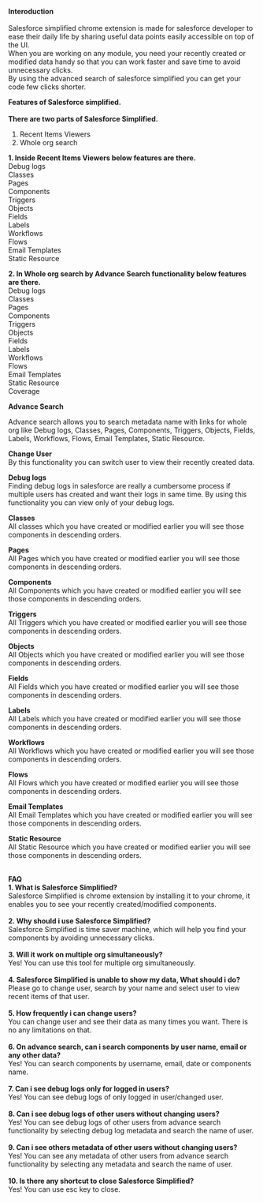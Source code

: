 <b>Interoduction</b><br/><br/>
Salesforce simplified chrome extension is made for salesforce developer to ease their daily life by sharing useful data points easily accessible on top of the UI.<br/>
When you are working on any module, you need your recently created or modified data handy so that you can work faster and save time to avoid unnecessary clicks.<br/>
By using the advanced search of salesforce simplified you can get your code few clicks shorter.<br/>

<b>Features of Salesforce simplified.</b></br><br/>
<b>There are two parts of Salesforce Simplified.</b></br>
1. Recent Items Viewers<br/>
2. Whole org search<br/>

<b>1. Inside Recent Items Viewers below features are there.</b><br/>
Debug logs<br/>
Classes<br/>
Pages<br/>
Components<br/>
Triggers<br/>
Objects<br/>
Fields<br/>
Labels<br/>
Workflows<br/>
Flows<br/>
Email Templates<br/>
Static Resource<br/>

<b>2. In Whole org search by Advance Search functionality below features are there.</b><br/>
Debug logs<br/>
Classes<br/>
Pages<br/>
Components<br/>
Triggers<br/>
Objects<br/>
Fields<br/>
Labels<br/>
Workflows<br/>
Flows<br/>
Email Templates<br/>
Static Resource<br/>
Coverage<br/>

<b>Advance Search</b>

Advance search allows you to search metadata name with links for whole org like Debug logs, Classes, Pages, Components, Triggers, Objects, Fields, Labels, Workflows, Flows, Email Templates, Static Resource.

<b>Change User</b><br/>
By this functionality you can switch user to view their recently created data.

<b>Debug logs</b><br/>
Finding debug logs in salesforce are really a cumbersome process if multiple users has created and want their logs in same time.
By using this functionality you can view only of your debug logs.

<b>Classes</b><br/>
All classes which you have created or modified earlier you will see those components in descending orders.

<b>Pages</b><br/>
All Pages which you have created or modified earlier you will see those components in descending orders.

<b>Components</b><br/>
All Components which you have created or modified earlier you will see those components in descending orders.

<b>Triggers</b><br/>
All Triggers which you have created or modified earlier you will see those components in descending orders.

<b>Objects</b><br/>
All Objects which you have created or modified earlier you will see those components in descending orders.

<b>Fields</b><br/>
All Fields which you have created or modified earlier you will see those components in descending orders.

<b>Labels</b><br/>
All Labels which you have created or modified earlier you will see those components in descending orders.

<b>Workflows</b><br/>
All Workflows which you have created or modified earlier you will see those components in descending orders.

<b>Flows</b><br/>
All Flows which you have created or modified earlier you will see those components in descending orders.

<b>Email Templates</b><br/>
All Email Templates which you have created or modified earlier you will see those components in descending orders.

<b>Static Resource</b><br/>
All Static Resource which you have created or modified earlier you will see those components in descending orders.

<br/><b>FAQ</b><br/>
<b>1. What is Salesforce Simplified?</b><br/>
Salesforce Simplified is chrome extension by installing it to your chrome, it enables you to see your recently created/modified components.<br/><br/>
<b>2. Why should i use Salesforce Simplified?</b><br/>
Salesforce Simplified is time saver machine, which will help you find your components by avoiding unnecessary clicks.<br/><br/>
<b>3. Will it work on multiple org simultaneously?</b><br/>
Yes! You can use this tool for multiple org simultaneously.<br/><br/>
<b>4. Salesforce Simplified is unable to show my data, What should i do?</b><br/>
Please go to change user, search by your name and select user to view recent items of that user.<br/><br/>
<b>5. How frequently i can change users?</b><br/>
You can change user and see their data as many times you want. There is no any limitations on that.<br/><br/>
<b>6. On advance search, can i search components by user name, email or any other data?</b><br/>
Yes! You can search components by username, email, date or components name.<br/><br/>
<b>7. Can i see debug logs only for logged in users?</b><br/>
Yes! You can see debug logs of only logged in user/changed user.<br/><br/>
<b>8. Can i see debug logs of other users without changing users?</b><br/>
Yes! You can see debug logs of other users from advance search functionality by selecting debug log metadata and search the name of user.<br/><br/>
<b>9. Can i see others metadata of other users without changing users?</b><br/>
Yes! You can see any metadata of other users from advance search functionality by selecting any metadata and search the name of user.<br/><br/>
<b>10. Is there any shortcut to close Salesforce Simplified?</b><br/>
Yes! You can use esc key to close.<br/><br/>
